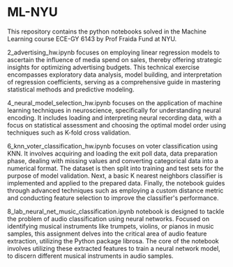# ML-NYU

This repository contains the python notebooks solved in the Machine Learning course ECE-GY 6143 by Prof Fraida Fund at NYU. 

2_advertising_hw.ipynb focuses on employing linear regression models to ascertain the influence of media spend on sales, thereby offering strategic insights for optimizing advertising budgets. This technical exercise encompasses exploratory data analysis, model building, and interpretation of regression coefficients, serving as a comprehensive guide in mastering statistical methods and predictive modeling.

4_neural_model_selection_hw.ipynb focuses on the application of machine learning techniques in neuroscience, specifically for understanding neural encoding. It includes loading and interpreting neural recording data, with a focus on statistical assessment and choosing the optimal model order using techniques such as K-fold cross validation. 


6_knn_voter_classification_hw.ipynb focuses on voter classification using KNN. It involves acquiring and loading the exit poll data, data preparation phase, dealing with missing values and converting categorical data into a numerical format. The dataset is then split into training and test sets for the purpose of model validation. Next, a basic K nearest neighbors classifier is implemented and applied to the prepared data. Finally, the notebook guides through advanced techniques such as employing a custom distance metric and conducting feature selection to improve the classifier's performance.

8_lab_neural_net_music_classification.ipynb notebook is designed to tackle the problem of audio classification using neural networks. Focused on identifying musical instruments like trumpets, violins, or pianos in music samples, this assignment delves into the critical area of audio feature extraction, utilizing the Python package librosa. 
The core of the notebook involves utilizing these extracted features to train a neural network model, to discern different musical instruments in audio samples. 











